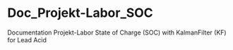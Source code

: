 # Doc_Projekt-Labor_SOC
Documentation Projekt-Labor State of Charge (SOC) with KalmanFilter (KF) for Lead Acid 
